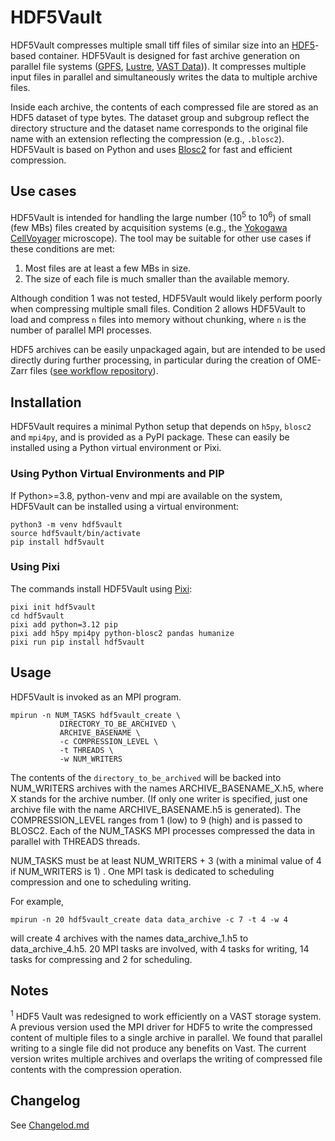 # HDF5Vault

HDF5Vault compresses multiple small tiff files of similar size into an [HDF5](https://www.hdfgroup.org/solutions/hdf5/)-based container. HDF5Vault is designed for fast archive generation on parallel file systems ([GPFS](https://en.wikipedia.org/wiki/GPFS), [Lustre](https://en.wikipedia.org/wiki/Lustre_(file_system)), [VAST Data](https://en.wikipedia.org/wiki/VAST_Data))). It compresses multiple input files in parallel and simultaneously writes the data to multiple archive files. 

Inside each archive, the contents of each compressed file are stored as an HDF5 dataset of type bytes. The dataset group and subgroup reflect the directory structure and the dataset name corresponds to the original file name with an extension reflecting the compression (e.g., `.blosc2`). HDF5Vault is based on Python and uses [Blosc2](https://www.blosc.org/python-blosc2/) for fast and efficient compression.

## Use cases

HDF5Vault is intended for handling the large number (10<sup>5</sup> to 10<sup>6</sup>) of small (few MBs) files created by acquisition systems (e.g., the [Yokogawa CellVoyager](https://www.yokogawa.com/ch/solutions/products-and-services/life-science/high-content-analysis/) microscope). The tool may be suitable for other use cases if these conditions are met:

1. Most files are at least a few MBs in size.
2. The size of each file is much smaller than the available memory.

Although condition 1 was not tested, HDF5Vault would likely perform poorly when compressing multiple small files.
Condition 2 allows HDF5Vault to load and compress `n` files into memory without chunking, where `n` is the number of parallel MPI processes.

HDF5 archives can be easily unpackaged again, but are intended to be used directly during further processing, in particular during the creation of OME-Zarr files ([see workflow repository](https://github.com/fmi-faim/faim-ipa/tree/hdf5-to-zarr)).

## Installation

HDF5Vault requires a minimal Python setup that depends on `h5py`, `blosc2` and `mpi4py`, and is provided as a PyPI package.
These can easily be installed using a Python virtual environment or Pixi.

### Using Python Virtual Environments and PIP
If Python>=3.8, python-venv and mpi are available on the system, HDF5Vault can be installed using a virtual environment:

    python3 -m venv hdf5vault
    source hdf5vault/bin/activate
    pip install hdf5vault

### Using Pixi
The commands install HDF5Vault using [Pixi](https://pixi.sh):

    pixi init hdf5vault
    cd hdf5vault
    pixi add python=3.12 pip
    pixi add h5py mpi4py python-blosc2 pandas humanize
    pixi run pip install hdf5vault

## Usage

HDF5Vault is invoked as an MPI program. 

    mpirun -n NUM_TASKS hdf5vault_create \
               DIRECTORY_TO_BE_ARCHIVED \
               ARCHIVE_BASENAME \
               -c COMPRESSION_LEVEL \
               -t THREADS \
               -w NUM_WRITERS

The contents of the `directory_to_be_archived` will be backed into NUM_WRITERS archives with the names ARCHIVE_BASENAME_X.h5, where X stands for the archive number. (If only one writer is specified, just one archive file with the name ARCHIVE_BASENAME.h5 is generated).
The COMPRESSION_LEVEL ranges from 1 (low) to 9 (high) and is passed to BLOSC2. Each of the NUM_TASKS MPI processes compressed the data in parallel with THREADS threads.

NUM_TASKS must be at least NUM_WRITERS + 3 (with a minimal value of 4 if NUM_WRITERS is 1)  . One MPI task is dedicated to scheduling compression and one to scheduling writing. 

For example, 

    mpirun -n 20 hdf5vault_create data data_archive -c 7 -t 4 -w 4 

will create 4 archives with the names data_archive_1.h5 to data_archive_4.h5. 20 MPI tasks are involved, with 4 tasks for writing, 14 tasks for compressing and 2 for scheduling.

## Notes
<sup>1</sup> HDF5 Vault was redesigned to work efficiently on a VAST storage system. A previous version used the MPI driver for HDF5 to write the compressed content of multiple files to a single archive in parallel. We found that parallel writing to a single file did not produce any benefits on Vast. The current version writes multiple archives and overlaps the writing of compressed file contents with the compression operation.


## Changelog

See [Changelod.md](changelog.md)


